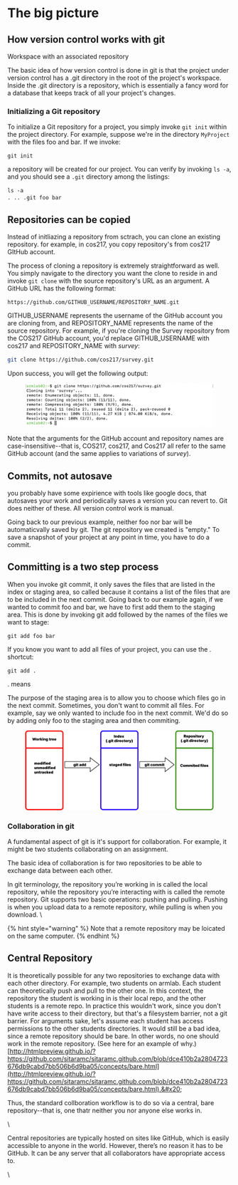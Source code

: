 # The big picture

## How version control works with git



Workspace with an associated repository

The basic idea of how version control is done in git is that the project under version control has a .git directory in the root of the project's workspace. Inside the .git directory is a repository, which is essentially a fancy word for a database that keeps track of all your project's changes.&#x20;

### Initializing a Git repository

To initialize a Git repository for a project, you simply invoke `git init` within the project directory. For example, suppose we're in the directory `MyProject` with the files foo and bar. If we invoke:

```
git init
```

a repository will be created for our project. You can verify by invoking `ls -a`, and you should see a `.git` directory among the listings:

```
ls -a
. .. .git foo bar
```

## Repositories can be copied

Instead of initliazing a repository from sctrach, you can clone an existing repository. for example, in cos217, you copy repository's from cos217 GItHub account.&#x20;

The process of cloning a repository is extremely straightforward as well. You simply navigate to the directory you want the clone to reside in and invoke `git clone` with the source repository's URL as an argument. A GitHub URL has the following format:

```
https://github.com/GITHUB_USERNAME/REPOSITORY_NAME.git
```

GITHUB\_USERNAME represents the username of the GitHub account you are cloning from, and REPOSITORY\_NAME represents the name of the source repository. For example, if you're cloning the Survey repository from the COS217 GitHub account, you'd replace GITHUB\_USERNAME with cos217 and REPOSITORY\_NAME with _survey_:

```bash
git clone https://github.com/cos217/survey.git 
```

Upon success, you will get the following output:

<figure><img src="../.gitbook/assets/Screenshot 2023-05-04 at 8.00.49 PM (1) (1) (1) (1) (1) (1).png" alt=""><figcaption></figcaption></figure>

Note that the arguments for the GitHub account and repository names are case-insensitive--that is, COS217, cos217, and Cos217 all refer to the same GitHub account (and the same applies to variations of _survey_).

## Commits, not autosave



you probably have some expirience with tools like google docs, that autosaves your work and periodically saves a version you can revert to. Git does neither of these. All version control work is manual.&#x20;

Going back to our previous example, neither foo nor bar will be automaticvally saved by git. The git repository we created is "empty." To save a snapshot of your project at any point in time, you have to do a commit.&#x20;

## Committing is a two step process

When you invoke git commit, it only saves the files that are listed in the index or staging area, so called because it contains a list of the files that are to be included in the next commit. Going back to our example again, if we wanted to commit foo and bar, we have to first add them to the staging area. This  is done by invoking git add followed by the names of the files we want to stage:

```
git add foo bar
```

If you know you want to add all files of your project, you can use the . shortcut:

```
git add .
```

. means&#x20;

The purpose of the staging area is to allow you to choose which files go in the next commit. Sometimes, you don't want to commit all files. For example, say we only wanted to include foo in the next commit. We'd do so by adding only foo to the staging area and then commiting.



<figure><img src="../.gitbook/assets/image (7) (1) (1).png" alt=""><figcaption></figcaption></figure>

### Collaboration in git

A fundamental aspect of git is it's support for collaboration. For example, it might be two students collaborating on an assignment.

The basic idea of collaboration is for two repositories to be able to exchange data between each other.&#x20;

In git terminology, the repository you’re working in is called the local repository, while the repository you’re interacting with is called the remote repository. Git supports two basic operations: pushing and pulling. Pushing is when you upload data to a remote repository, while pulling is when you download. \


{% hint style="warning" %}
Note that a remote repository may be loicated on the same computer.
{% endhint %}

## Central Repository&#x20;

It is theoretically possible for any two repositories to exchange data with each other directory. For example, two students on armlab. Each student can theoretically push and pull to the other one. In this context, the repository the student is working in is their local repo, and the other students is a remote repo. In practice this wouldn't work, since you don't have write access to their directory, but that's a filesystem barrier, not a git barrier. For arguments sake, let's assume each student has access permissions to the other students directories. It would still be a bad idea, since a remote repository should be bare. In other words, no one should work in the remote repository.  (See here for an example of why.) [http://htmlpreview.github.io/?https://github.com/sitaramc/sitaramc.github.com/blob/dce410b2a2804723676db9cabd7bb506b6d9ba05/concepts/bare.html](http://htmlpreview.github.io/?https://github.com/sitaramc/sitaramc.github.com/blob/dce410b2a2804723676db9cabd7bb506b6d9ba05/concepts/bare.html).&#x20;



Thus, the standard collboration workflow is to do so via a central, bare repository--that is, one thatr neither you nor anyone else works in.&#x20;

\


Central repositories are typically hosted on sites like GitHub, which is easily accessible to anyone in the world. However, there’s no reason it has to be GitHub. It can be any server that all collaborators have appropriate access to.&#x20;

\




